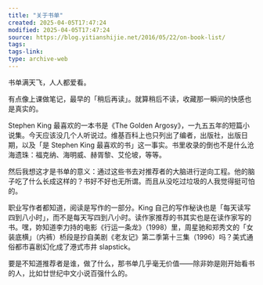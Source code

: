 ```yaml
---
title: "关于书单"
created: 2025-04-05T17:47:24
modified: 2025-04-05T17:47:24
source: https://blog.yitianshijie.net/2016/05/22/on-book-list/
tags:
tags-link:
type: archive-web
---
```

书单满天飞，人人都爱看。

有点像上课做笔记，最早的「稍后再读」。就算稍后不读，收藏那一瞬间的快感也是真实的。

Stephen King 最喜欢的一本书是《The Golden Argosy》，一九五五年的短篇小说集。今天应该没几个人听说过。维基百科上也只列出了编者，出版社，出版日期，以及「是 Stephen King 最喜欢的书」这一事实。书里收录的倒也不是什么沧海遗珠：福克纳、海明威、赫胥黎、艾伦坡，等等。

然后我想这才是书单的意义：通过这些书去对推荐者的大脑进行逆向工程。他的脑子吃了什么长成这样的？书好不好也无所谓。而且从没吃过垃圾的人我觉得挺可怕的。

职业写作者都知道，阅读是写作的一部分。King 自己的写作秘诀也是「每天读写四到八小时」，而不是每天写四到八小时。读作家推荐的书其实也是在读作家写的书。嘿，妳知道李力持的电影《行运一条龙》（1998）里，周星驰和郑秀文的「女装底横」（内裤）桥段是抄自美剧《老友记》第二季第十三集（1996）吗？美式通俗都市喜剧幻化成了港式市井 slapstick。

要是不知道推荐者是谁，做了什么，那书单几乎毫无价值——除非妳是刚开始看书的人，比如廿世纪中文小说百强什么的。